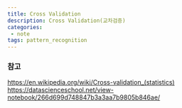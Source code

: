 ```yaml
---
title: Cross Validation
description: Cross Validation(교차검증)
categories:
 - note
tags: pattern_recognition
---
```



### 참고
https://en.wikipedia.org/wiki/Cross-validation_(statistics)
https://datascienceschool.net/view-notebook/266d699d748847b3a3aa7b9805b846ae/
